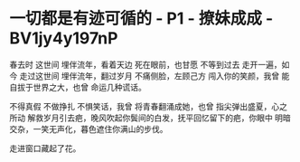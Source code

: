 # 一切都是有迹可循的 - P1 - 撩妹成成 - BV1jy4y197nP

春去时 这世间 埋伴流年，看着天边 死在眼前，也甘愿 不等到过去 走开一遍，如今 走过这世间 埋伴流年，翻过岁月 不痛侧脸，左顾己方 闯入你的笑颜，我曾 能自拔于世界之大，也曾 命运几种谎话。

不得真假 不做挣扎 不惧笑话，我曾 将青春翻涌成她，也曾 指尖弹出盛夏，心之所动 解救岁月引去疤，晚风吹起你鬓间的白发，抚平回忆留下的疤，你眼中 明暗交杂，一笑无声化，暮色遮住你满山的步伐。

走进窗口藏起了花。
